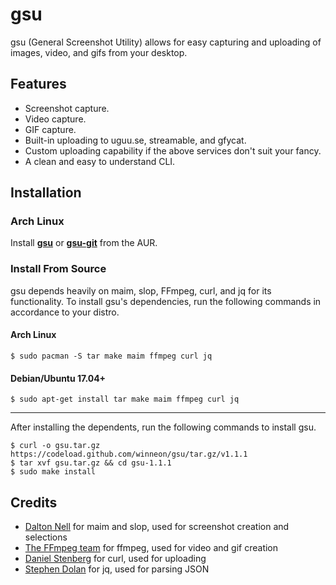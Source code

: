 # gsu

gsu (General Screenshot Utility) allows for easy capturing and uploading of images, video, and gifs from your desktop.

## Features

* Screenshot capture.
* Video capture.
* GIF capture.
* Built-in uploading to uguu.se, streamable, and gfycat.
* Custom uploading capability if the above services don't suit your fancy.
* A clean and easy to understand CLI.

## Installation

### Arch Linux

Install [**gsu**](https://aur.archlinux.org/packages/gsu/) or [**gsu-git**](https://aur.archlinux.org/packages/gsu-git/) from the AUR.

### Install From Source

gsu depends heavily on maim, slop, FFmpeg, curl, and jq for its functionality. To install gsu's dependencies, run the following commands in accordance to your distro.

#### Arch Linux

```
$ sudo pacman -S tar make maim ffmpeg curl jq
```

#### Debian/Ubuntu 17.04+

```
$ sudo apt-get install tar make maim ffmpeg curl jq
```

---

After installing the dependents, run the following commands to install gsu.

```
$ curl -o gsu.tar.gz https://codeload.github.com/winneon/gsu/tar.gz/v1.1.1
$ tar xvf gsu.tar.gz && cd gsu-1.1.1
$ sudo make install
```

## Credits

* [Dalton Nell](https://github.com/naelstrof) for maim and slop, used for screenshot creation and selections
* [The FFmpeg team](https://ffmpeg.org/) for ffmpeg, used for video and gif creation
* [Daniel Stenberg](https://github.com/bagder) for curl, used for uploading
* [Stephen Dolan](https://github.com/stedolan) for jq, used for parsing JSON
